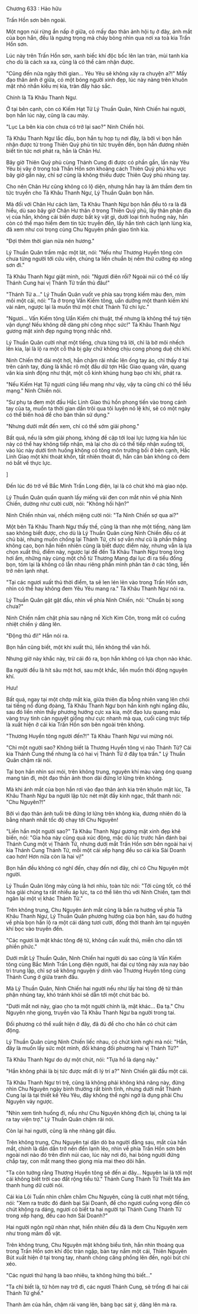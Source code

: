 




Chương 633 : Hảo hữu


Trấn Hồn sơn bên ngoài.

Một ngọn núi rừng ẩn nấp ở giữa, có mấy đạo thân ảnh hội tụ ở đây, ánh mắt của bọn hắn, đều là ngưng trọng mà cháy bỏng nhìn qua nơi xa toà kia Trấn Hồn sơn.

Lúc này trên Trấn Hồn sơn, xanh biếc khí độc bốc lên lan tràn, mùi tanh kia cho dù là cách xa xa, cũng là có thể cảm nhận được.

"Cũng đến nửa ngày thời gian... Yêu Yêu sẽ không xảy ra chuyện a?!" Mấy đạo thân ảnh ở giữa, có một bóng người xinh đẹp, lúc này nàng trên khuôn mặt nhỏ nhắn kiều mị kia, tràn đầy háo sắc.

Chính là Tả Khâu Thanh Ngư.

Ở tại bên cạnh, còn có Kiếm Hạt Tử Lý Thuần Quân, Ninh Chiến hai người, bọn hắn lúc này, cũng là cau mày.

"Lục La bên kia còn chưa có trở lại sao?" Ninh Chiến hỏi.

Tả Khâu Thanh Ngư lắc đầu, bọn hắn tụ họp tụ nơi đây, là bởi vì bọn hắn nhận được từ trong Thiên Quỷ phủ tin tức truyền đến, bọn hắn đương nhiên biết tin tức nơi phát ra, hẳn là Chân Hư.

Bây giờ Thiên Quỷ phủ cùng Thánh Cung đi được có phần gần, lần này Yêu Yêu bị vây ở trong toà Thần Hồn sơn khoảng cách Thiên Quỷ phủ khu vực bây giờ gần này, chỉ sợ cũng là không thiếu được Thiên Quỷ phủ nhúng tay.

Cho nên Chân Hư cũng không có lộ diện, nhưng hắn hay là âm thầm đem tin tức truyền cho Tả Khâu Thanh Ngư, Lý Thuần Quân bọn hắn.

Mà đối với Chân Hư cách làm, Tả Khâu Thanh Ngư bọn hắn đều tỏ ra là đã hiểu, dù sao bây giờ Chân Hư thân ở trong Thiên Quỷ phủ, lấy thân phận địa vị của hắn, không cải biến được bất kỳ vật gì, dưới loại tình huống này, hắn còn có thể mạo hiểm đem tin tức truyền đến, lấy hắn tính cách lạnh lùng kia, đã xem như coi trọng cùng Chu Nguyên phần giao tình kia.

"Đợi thêm thời gian nửa nén hương."

Lý Thuần Quân trầm mặc một lát, nói: "Nếu như Thương Huyền tông còn chưa từng người tới cứu viện, chúng ta liền chuẩn bị nếm thử cưỡng ép xông sơn đi."

Tả Khâu Thanh Ngư giật mình, nói: "Ngươi điên rồi? Ngoài núi có thể có lấy Thánh Cung hai vị Thánh Tử trấn thủ đâu!"

"Thánh Tử a..." Lý Thuần Quân vuốt ve phía sau trọng kiếm màu đen, mím môi một cái, nói: "Ta ở trong Vấn Kiếm tông, uẩn dưỡng một thanh kiếm khí vài năm, ngược lại là muốn thử một chút Thánh Tử chi lực."

"Ngươi... Vấn Kiếm tông Uẩn Kiếm chi thuật, thế nhưng là không thể tuỳ tiện vận dụng! Nếu không dễ dàng phí công nhọc sức!" Tả Khâu Thanh Ngư gương mặt xinh đẹp ngưng trọng nhắc nhở.

Lý Thuần Quân cười nhạt một tiếng, chưa từng trả lời, chỉ là bờ môi nhếch lên kia, lại là lộ ra một cỗ thà bị gãy chứ không chịu cong phong duệ chi khí.

Ninh Chiến thở dài một hơi, hắn chậm rãi nhấc lên ống tay áo, chỉ thấy ở tại trên cánh tay, đúng là khắc rõ một đầu dữ tợn Hắc Giao quang văn, quang văn kia sinh động như thật, một cỗ kinh khủng hung bạo chi khí, phát ra.

"Nếu Kiếm Hạt Tử ngươi cũng liều mạng như vậy, vậy ta cũng chỉ có thể liều mạng." Ninh Chiến nói.

"Sư phụ ta đem một đầu Hắc Linh Giao thú hồn phong tiến vào trong cánh tay của ta, muốn ta thời gian dần trôi qua tôi luyện nó lệ khí, sẽ có một ngày có thể biến hoá để cho bản thân sử dụng."

"Nhưng dưới mắt đến xem, chỉ có thể sớm giải phong."

Bất quá, nếu là sớm giải phong, không đề cập tới loại lực lượng kia hắn lúc này có thể hay không tiếp nhận, mà lại cho dù có thể tiếp nhận xuống tới, vào lúc này dưới tình huống không có tông môn trưởng bối ở bên cạnh, Hắc Linh Giao một khi thoát khốn, tất nhiên thoát đi, hắn căn bản không có đem nó bắt về thực lực.

]

Đến lúc đó trở về Bắc Minh Trấn Long điện, lại là có chút khó mà giao nộp.

Lý Thuần Quân quấn quanh lấy miếng vải đen con mắt nhìn về phía Ninh Chiến, dường như cười cười, nói: "Không hối hận?"

Ninh Chiến nhún vai, nhếch miệng cười nói: "Ta Ninh Chiến sợ qua ai?"

Một bên Tả Khâu Thanh Ngư thấy thế, cũng là than nhẹ một tiếng, nàng làm sao không biết được, cho dù là Lý Thuần Quân cùng Ninh Chiến đều có át chủ bài, nhưng muốn chống lại Thánh Tử, chỉ sợ vẫn như cũ là phần thắng không cao, bọn hắn hiển nhiên cũng là biết được điểm này, nhưng vẫn là lựa chọn xuất thủ, điểm này, ngược lại để đến Tả Khâu Thanh Ngư trong lòng hơi ấm, những này cùng một chỗ từ Thương Mang đại lục đi ra tiểu đồng bọn, tóm lại là không có lẫn nhau riêng phần mình phân tán ở các tông, liền trở nên lạnh nhạt.

"Tại các ngươi xuất thủ thời điểm, ta sẽ len lén lẻn vào trong Trấn Hồn sơn, nhìn có thể hay không đem Yêu Yêu mang ra." Tả Khâu Thanh Ngư nói ra.

Lý Thuần Quân gật gật đầu, nhìn về phía Ninh Chiến, nói: "Chuẩn bị xong chưa?"

Ninh Chiến nắm chặt phía sau nặng nề Xích Kim Côn, trong mắt có cuồng nhiệt chiến ý dâng lên.

"Động thủ đi!" Hắn nói ra.

Bọn hắn cũng biết, một khi xuất thủ, liền không thể vãn hồi.

Nhưng giờ này khắc này, trừ cái đó ra, bọn hắn không có lựa chọn nào khác.

Ba người đều là hít sâu một hơi, sau một khắc, liền muốn thôi động nguyên khí.

Hưu!

Bất quá, ngay tại một chớp mắt kia, giữa thiên địa bỗng nhiên vang lên chói tai tiếng nổ đùng đoàng, Tả Khâu Thanh Ngư bọn hắn kinh nghi ngẩng đầu, sau đó liền nhìn thấy phương hướng cực xa kia, một đạo lưu quang màu vàng truy tinh cản nguyệt giống như cực nhanh mà qua, cuối cùng trực tiếp là xuất hiện ở cái kia Trấn Hồn sơn bên ngoài trên không.

"Thương Huyền tông người đến?!" Tả Khâu Thanh Ngư vui mừng nói.

"Chỉ một người sao? Không biết là Thương Huyền tông vị nào Thánh Tử? Cái kia Thánh Cung thế nhưng là có hai vị Thánh Tử ở đây tọa trấn." Lý Thuần Quân chậm rãi nói.

Tại bọn hắn nhìn soi mói, trên không trung, nguyên khí màu vàng óng quang mang tán đi, một đạo thân ảnh thon dài đứng lơ lửng trên không.

Mà khi ánh mắt của bọn hắn rơi vào đạo thân ảnh kia trên khuôn mặt lúc, Tả Khâu Thanh Ngư ba người lập tức nét mặt đầy kinh ngạc, thất thanh nói: "Chu Nguyên?!"

Bởi vì đạo thân ảnh tuổi trẻ đứng lơ lửng trên không kia, đương nhiên đó là bằng nhanh nhất tốc độ chạy tới Chu Nguyên!

"Liền hắn một người sao?" Tả Khâu Thanh Ngư gương mặt xinh đẹp khẽ biến, nói: "Gia hỏa này cũng quá xúc động, mặc dù lúc trước hắn đánh bại Thánh Cung một vị Thánh Tử, nhưng dưới mắt Trấn Hồn sơn bên ngoài hai vị kia Thánh Cung Thánh Tử, mỗi một cái xếp hạng đều so cái kia Sài Doanh cao hơn! Hơn nữa còn là hai vị!"

Bọn hắn đều không có nghĩ đến, chạy đến nơi đây, chỉ có Chu Nguyên một người.

Lý Thuần Quân lông mày cũng là hơi nhíu, toàn tức nói: "Tới cũng tốt, có thể hóa giải chúng ta rất nhiều áp lực, ta có thể liên thủ với Ninh Chiến, tạm thời ngăn lại một vị khác Thánh Tử."

Trên không trung, Chu Nguyên ánh mắt cũng là bắn ra hướng về phía Tả Khâu Thanh Ngư, Lý Thuần Quân phương hướng của bọn hắn, sau đó hướng về phía bọn hắn lộ ra một cái dáng tươi cười, đồng thời thanh âm tại nguyên khí bọc vào truyền đến.

"Các ngươi là mặt khác tông đệ tử, không cần xuất thủ, miễn cho dẫn tới phiền phức."

Dưới mắt Lý Thuần Quân, Ninh Chiến hai người dù sao cũng là Vấn Kiếm tông cùng Bắc Minh Trấn Long điện người, hai đại cự tông này xưa nay bảo trì trung lập, chỉ sợ sẽ không nguyện ý dính vào Thương Huyền tông cùng Thánh Cung ở giữa tranh đấu.

Mà Lý Thuần Quân, Ninh Chiến hai người nếu như lấy hai tông đệ tử thân phận nhúng tay, khó tránh khỏi sẽ dẫn tới một chút bác bỏ.

"Dưới mắt nơi này, giao cho ta một người chính là, mặt khác... Đa tạ." Chu Nguyên nhẹ giọng, truyền vào Tả Khâu Thanh Ngư ba người trong tai.

Đối phương có thể xuất hiện ở đây, đã đủ để cho cho hắn có chút cảm động.

Lý Thuần Quân cùng Ninh Chiến liếc nhau, có chút kinh nghi mà nói: "Hắn, đây là muốn lấy sức một mình, đối kháng đối phương hai vị Thánh Tử?"

Tả Khâu Thanh Ngư do dự một chút, nói: "Tựa hồ là dạng này."

"Hắn không phải là bị tức được mất đi lý trí a?" Ninh Chiến gãi đầu một cái.

Tả Khâu Thanh Ngư trì trệ, cũng là không phải không khả năng này, đừng nhìn Chu Nguyên ngày bình thường rất bình tĩnh, nhưng dưới mắt Thánh Cung lại là tại thiết kế Yêu Yêu, đây không thể nghi ngờ là đụng phải Chu Nguyên vảy ngược.

"Nhìn xem tình huống đi, nếu như Chu Nguyên không địch lại, chúng ta lại ra tay viện trợ." Lý Thuần Quân chậm rãi nói.

Còn lại hai người, cũng là nhẹ nhàng gật đầu.

Trên không trung, Chu Nguyên tại dặn dò ba người đằng sau, mắt của hắn mắt, chính là dần dần trở nên đến lạnh lẽo, nhìn về phía Trấn Hồn sơn bên ngoài nơi nào đó trên đỉnh núi cao, lúc này nơi đó, hai bóng người đứng chắp tay, con mắt mang theo giọng mỉa mai theo dõi hắn.

"Ta còn tưởng rằng Thương Huyền tông sẽ đến ai đây... Nguyên lai là tới một cái không biết trời cao đất rộng tiểu tử." Thánh Cung Thánh Tử Thiết Ma âm thanh hung dữ cười nói.

Cái kia Lôi Tuấn nhìn chằm chằm Chu Nguyên, cũng là cười nhạt một tiếng, nói: "Xem ra trước đó đánh bại Sài Doanh, để cho ngươi cuồng vọng đến có chút không ra dáng, ngươi có biết ta hai người tại Thánh Cung Thánh Tử trong xếp hạng, đều cao hơn Sài Doanh?"

Hai người ngôn ngữ nhàn nhạt, hiển nhiên đều đã là đem Chu Nguyên xem như trong mâm đồ vật.

Trên không trung, Chu Nguyên mặt không biểu tình, hắn nhìn thoáng qua trong Trấn Hồn sơn khí độc tràn ngập, bàn tay nắm một cái, Thiên Nguyên Bút xuất hiện ở tại trong tay, nhanh chóng căng phồng lên đến, ngòi bút chỉ xéo.

"Các ngươi thứ hạng là bao nhiêu, ta không hứng thú biết..."

"Ta chỉ biết là, từ hôm nay trở đi, các ngươi Thánh Cung, sẽ trống đi hai cái Thánh Tử ghế."

Thanh âm của hắn, chậm rãi vang lên, bàng bạc sát ý, dâng lên mà ra.





